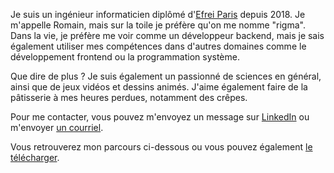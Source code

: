 Je suis un ingénieur informaticien diplômé d'[Efrei Paris](https://www.efrei.fr) depuis 2018. Je m'appelle Romain, mais
sur la toile je préfère qu'on me nomme "rigma". Dans la vie, je préfère me voir comme un développeur backend, mais je sais
également utiliser mes compétences dans d'autres domaines comme le développement frontend ou la programmation système.

Que dire de plus ? Je suis également un passionné de sciences en général, ainsi que de jeux vidéos et dessins animés. J'aime
également faire de la pâtisserie à mes heures perdues, notamment des crêpes.

Pour me contacter, vous pouvez m'envoyez un message sur [LinkedIn](https://www.linkedin.com/in/romain-failla) ou m'envoyer [un courriel](mailto:rigbuntu@gmail.com).

Vous retrouverez mon parcours ci-dessous ou vous pouvez également <a target="_blank" href="/ROMAIN_FAILLA_DEV_BACKEND_FR.pdf" rel="noopener" download>le télécharger</a>.

